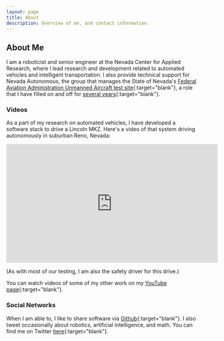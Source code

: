 ```yaml
---
layout: page
title: About
description: Overview of me, and contact information.
---
```


## About Me

I am a roboticist and senior engineer at the Nevada Center for Applied
Research, where I lead research and development related to automated
vehicles and intelligent transportation. I also provide technical
support for Nevada Autonomous, the group that manages the State of
Nevada's [Federal Aviation Administration Unmanned Aircraft test
site](https://www.faa.gov/uas/programs_partnerships/test_sites/locations#nv){:target="blank"},
a role that I have filled on and off for [several
years](https://www.nasa.gov/feature/ames/nasa-marks-success-for-most-complex-drone-traffic-management-test-yet-at-faa-test-sites){:target="blank"}.

### Videos

As a part of my research on automated vehicles, I have developed a
software stack to drive a Lincoln MKZ. Here's a video of that system
driving autonomously in suburban Reno, Nevada:

<p style="text-align:center">
<iframe width="560" height="315" src="https://www.youtube.com/embed/UNSX7YNIygc" title="YouTube video player" frameborder="0" allow="autoplay; encrypted-media" allowfullscreen></iframe>
</p>

(As with most of our testing, I am also the safety driver for this
drive.) 

You can watch videos of some of my other work on my [YouTube
page](http://www.youtube.com/user/rkell209){:target="blank"}.

### Social Networks

When I am able to, I like to share software via
[Github](https://github.com/RichardKelley){:target="blank"}. I also
tweet occasionally about robotics, artificial intelligence, and
math. You can find me on Twitter
[here](https://twitter.com/richardkelley){:target="blank"}.
